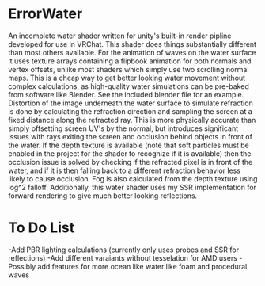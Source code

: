 # ErrorWater
An incomplete water shader written for unity's built-in render pipline developed for use in VRChat. This shader does things substantially different than most others available. For the animation of waves on the water surface it uses texture arrays containing a flipbook animation for both normals and vertex offsets, unlike most shaders which simply use two scrolling normal maps. This is a cheap way to get better looking water movement without complex calculations, as high-quality water simulations can be pre-baked from software like Blender. See the included blender file for an example. Distortion of the image underneath the water surface to simulate refraction is done by calculating the refraction direction and sampling the screen at a fixed distance along the refracted ray. This is more physically accurate than simply offsetting screen UV's by the normal, but introduces significant issues with rays exiting the screen and occlusion behind objects in front of the water. If the depth texture is available (note that soft particles must be enabled in the project for the shader to recognize if it is available) then the occlusion issue is solved by checking if the refracted pixel is in front of the water, and if it is then falling back to a different refraction behavior less likely to cause occlusion. Fog is also calculated from the depth texture using log^2 falloff. Additionally, this water shader uses my SSR implementation for forward rendering to give much better looking reflections.

# To Do List
-Add PBR lighting calculations (currently only uses probes and SSR for reflections)
-Add different varaiants without tesselation for AMD users
-Possibly add features for more ocean like water like foam and procedural waves